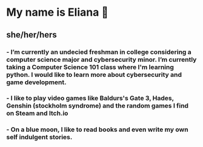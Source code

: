 # My name is Eliana 👋 
## she/her/hers
### - I’m currently an undecied freshman in college considering a computer science major and cybersecurity minor. I’m currently taking a Computer Science 101 class where I'm learning python. I would like to learn more about cybersecurity and game development. 
### - I like to play video games like Baldurs's Gate 3, Hades, Genshin (stockholm syndrome) and the random games I find on Steam and Itch.io
### - On a blue moon, I like to read books and even write my own self indulgent stories.


<!--
**Elianff/Elianff** is a ✨ _special_ ✨ repository because its `README.md` (this file) appears on your GitHub profile.

Here are some ideas to get you started:

### I’m currently working on my college classes    
- 🌱 #I’m currently learning python
- 😄 #Pronouns: she/her
- ⚡ #Fun fact: ...
-->
